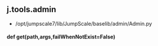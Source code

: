## j.tools.admin

- /opt/jumpscale7/lib/JumpScale/baselib/admin/Admin.py

#### def get(path,args,failWhenNotExist=False) 

    

